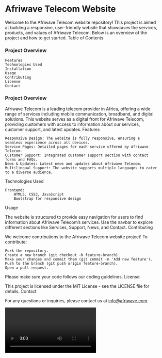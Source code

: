 # Afriwave Telecom Website

Welcome to the Afriwave Telecom website repository! This project is aimed at building a responsive, user-friendly website that showcases the services, products, and values of Afriwave Telecom. Below is an overview of the project and how to get started.
Table of Contents

### Project Overview
    Features
    Technologies Used
    Installation
    Usage
    Contributing
    License
    Contact

### Project Overview

Afriwave Telecom is a leading telecom provider in Africa, offering a wide range of services including mobile communication, broadband, and digital solutions. This website serves as a digital front for Afriwave Telecom, providing customers with access to information about our services, customer support, and latest updates.
Features

    Responsive Design: The website is fully responsive, ensuring a seamless experience across all devices.
    Service Pages: Detailed pages for each service offered by Afriwave Telecom.
    Customer Support: Integrated customer support section with contact forms and FAQs.
    News & Updates: Latest news and updates about Afriwave Telecom.
    Multilingual Support: The website supports multiple languages to cater to a diverse audience.

Technologies Used

    Frontend:
        HTML5, CSS3, JavaScript
        Bootstrap for responsive design


Usage

The website is structured to provide easy navigation for users to find information about Afriwave Telecom’s services. Use the navbar to explore different sections like Services, Support, News, and Contact.
Contributing

We welcome contributions to the Afriwave Telecom website project! To contribute:

    Fork the repository.
    Create a new branch (git checkout -b feature-branch).
    Make your changes and commit them (git commit -m 'Add new feature').
    Push to the branch (git push origin feature-branch).
    Open a pull request.

Please make sure your code follows our coding guidelines.
License

This project is licensed under the MIT License - see the LICENSE file for details.
Contact

For any questions or inquiries, please contact us at info@afriwave.com.


![](video/video.mkv)
